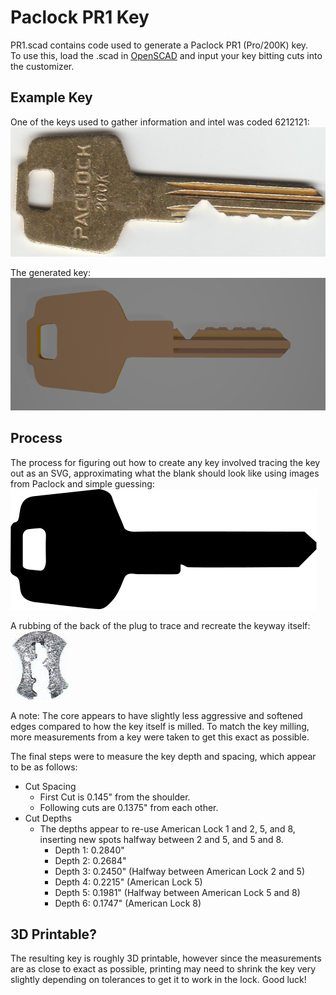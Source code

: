 # Paclock PR1 Key
PR1.scad contains code used to generate a Paclock PR1 (Pro/200K) key.  
To use this, load the .scad in [OpenSCAD](https://openscad.org) and input your key bitting cuts into the customizer.  

## Example Key
One of the keys used to gather information and intel was coded 6212121:
![Paclock 200K 6212121](Resources/PR1%20Key.jpg)

The generated key:  
![Paclock 200K 6212121 Generated](Resources/PR1%20Key%20Generated.png)

## Process
The process for figuring out how to create any key involved tracing the key out as an SVG, approximating what the blank should look like using images from Paclock and simple guessing:  
![Paclock PR1 Blank](PR1%20Blank.svg)

A rubbing of the back of the plug to trace and recreate the keyway itself:  
![Paclock PR1 Rubbing](Resources/PR1%20Keyway%20Rubbing.jpg)  

A note: The core appears to have slightly less aggressive and softened edges compared to how the key itself is milled. To match the key milling, more measurements from a key were taken to get this exact as possible.  

The final steps were to measure the key depth and spacing, which appear to be as follows:  
- Cut Spacing
	- First Cut is 0.145" from the shoulder.
	- Following cuts are 0.1375" from each other.
- Cut Depths
	- The depths appear to re-use American Lock 1 and 2, 5, and 8, inserting new spots halfway between 2 and 5, and 5 and 8.
		- Depth 1: 0.2840"
		- Depth 2: 0.2684"
		- Depth 3: 0.2450" (Halfway between American Lock 2 and 5)
		- Depth 4: 0.2215" (American Lock 5)
		- Depth 5: 0.1981" (Halfway between American Lock 5 and 8)
		- Depth 6: 0.1747" (American Lock 8)

## 3D Printable?
The resulting key is roughly 3D printable, however since the measurements are as close to exact as possible, printing may need to shrink the key very slightly depending on tolerances to get it to work in the lock. Good luck!
